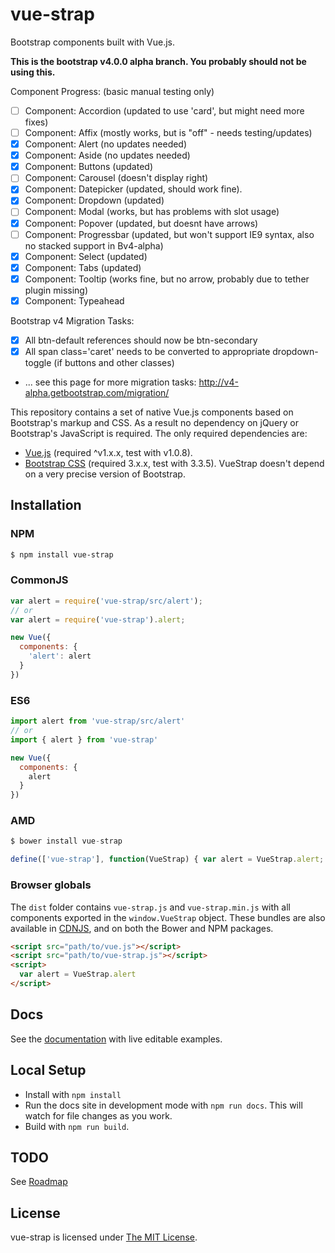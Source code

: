 # vue-strap
Bootstrap components built with Vue.js.

**This is the bootstrap v4.0.0 alpha branch. You probably should not be using this.**

Component Progress: (basic manual testing only)
- [ ] Component: Accordion (updated to use 'card', but might need more fixes)
- [ ] Component: Affix (mostly works, but is "off" - needs testing/updates)
- [x] Component: Alert (no updates needed)
- [x] Component: Aside (no updates needed)
- [x] Component: Buttons (updated)
- [ ] Component: Carousel (doesn't display right)
- [x] Component: Datepicker (updated, should work fine).
- [x] Component: Dropdown (updated)
- [ ] Component: Modal (works, but has problems with slot usage)
- [x] Component: Popover (updated, but doesnt have arrows)
- [ ] Component: Progressbar (updated, but won't support IE9 syntax, also no stacked support in Bv4-alpha)
- [x] Component: Select (updated)
- [x] Component: Tabs (updated)
- [x] Component: Tooltip (works fine, but no arrow, probably due to tether plugin missing)
- [x] Component: Typeahead

Bootstrap v4 Migration Tasks:
- [x] All btn-default references should now be btn-secondary
- [x] All span class='caret' needs to be converted to appropriate dropdown-toggle (if buttons and other classes)
- ... see this page for more migration tasks:
http://v4-alpha.getbootstrap.com/migration/



This repository contains a set of native Vue.js components based on Bootstrap's markup and CSS. As a result no dependency on jQuery or Bootstrap's JavaScript is required. The only required dependencies are:

* [Vue.js](http://vuejs.org/) (required ^v1.x.x, test with v1.0.8).
* [Bootstrap CSS](http://getbootstrap.com/) (required 3.x.x, test with 3.3.5). VueStrap doesn't depend on a very precise version of Bootstrap.

## Installation

### NPM

```bash
$ npm install vue-strap
```

### CommonJS
```js
var alert = require('vue-strap/src/alert');
// or
var alert = require('vue-strap').alert;

new Vue({
  components: {
    'alert': alert
  }
})
```

### ES6
```js
import alert from 'vue-strap/src/alert'
// or
import { alert } from 'vue-strap'

new Vue({
  components: {
    alert
  }
})
```

### AMD
```js
$ bower install vue-strap

define(['vue-strap'], function(VueStrap) { var alert = VueStrap.alert; ... });
```

### Browser globals
The `dist` folder contains `vue-strap.js` and `vue-strap.min.js` with all components exported in the <code>window.VueStrap</code> object. These bundles are also available in [CDNJS](https://cdnjs.com/libraries/vue-strap),
and on both the Bower and NPM packages.

```html
<script src="path/to/vue.js"></script>
<script src="path/to/vue-strap.js"></script>
<script>
  var alert = VueStrap.alert
</script>
```

## Docs
See the [documentation](http://yuche.github.io/vue-strap/) with live editable examples.

## Local Setup
* Install with `npm install`
* Run the docs site in development mode with `npm run docs`. This will watch for file changes as you work.
* Build with `npm run build`.

## TODO
See [Roadmap](https://github.com/yuche/vue-strap/issues/41)

## License
vue-strap is licensed under [The MIT License](LICENSE).
